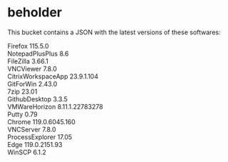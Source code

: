 # beholder
This bucket contains a JSON with the latest versions of these softwares:

Firefox            115.5.0          
NotepadPlusPlus    8.6              
FileZilla          3.66.1           
VNCViewer          7.8.0            
CitrixWorkspaceApp 23.9.1.104       
GitForWin          2.43.0           
7zip               23.01            
GithubDesktop      3.3.5            
VMWareHorizon      8.11.1.22783278  
Putty              0.79             
Chrome             119.0.6045.160   
VNCServer          7.8.0            
ProcessExplorer    17.05            
Edge               119.0.2151.93    
WinSCP             6.1.2            



